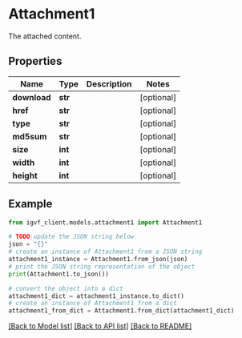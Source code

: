 # Attachment1

The attached content.

## Properties

Name | Type | Description | Notes
------------ | ------------- | ------------- | -------------
**download** | **str** |  | [optional] 
**href** | **str** |  | [optional] 
**type** | **str** |  | [optional] 
**md5sum** | **str** |  | [optional] 
**size** | **int** |  | [optional] 
**width** | **int** |  | [optional] 
**height** | **int** |  | [optional] 

## Example

```python
from igvf_client.models.attachment1 import Attachment1

# TODO update the JSON string below
json = "{}"
# create an instance of Attachment1 from a JSON string
attachment1_instance = Attachment1.from_json(json)
# print the JSON string representation of the object
print(Attachment1.to_json())

# convert the object into a dict
attachment1_dict = attachment1_instance.to_dict()
# create an instance of Attachment1 from a dict
attachment1_from_dict = Attachment1.from_dict(attachment1_dict)
```
[[Back to Model list]](../README.md#documentation-for-models) [[Back to API list]](../README.md#documentation-for-api-endpoints) [[Back to README]](../README.md)


